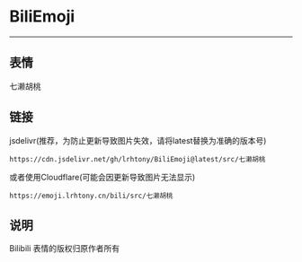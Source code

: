 # BiliEmoji
---
## 表情
七濑胡桃
## 链接
jsdelivr(推荐，为防止更新导致图片失效，请将latest替换为准确的版本号)
```
https://cdn.jsdelivr.net/gh/lrhtony/BiliEmoji@latest/src/七濑胡桃
```
或者使用Cloudflare(可能会因更新导致图片无法显示)
```
https://emoji.lrhtony.cn/bili/src/七濑胡桃
```
## 说明
Bilibili 表情的版权归原作者所有
